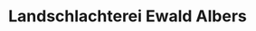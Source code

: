 ---
title: "Landschlachterei Ewald Albers"
url: /egestorf/landschlachterei-ewald-albers/
shop: Metzgerei
---